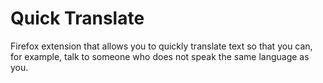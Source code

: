 # Quick Translate

Firefox extension that allows you to quickly translate text so that you can, for example, talk to someone who does not speak the same language as you.